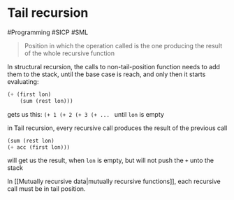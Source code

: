 # Tail recursion

#Programming #SICP #SML

> Position in which the operation called is the one producing the result of the whole recursive function

In structural recursion, the calls to non-tail-position function needs to add them to the stack, until the base case is reach, and only then it starts evaluating:

```scheme
(+ (first lon)
	(sum (rest lon)))
```

gets us this:
`(+ 1 (+ 2 (+ 3 (+ ... ` until `lon` is empty

in Tail recursion, every recursive call produces the result of the previous call

```scheme
(sum (rest lon)
(+ acc (first lon)))
```

will get us the result, when `lon` is empty, but will not push the `+` unto the stack

In [[Mutually recursive data|mutually recursive functions]], each recursive call must be in tail position.
